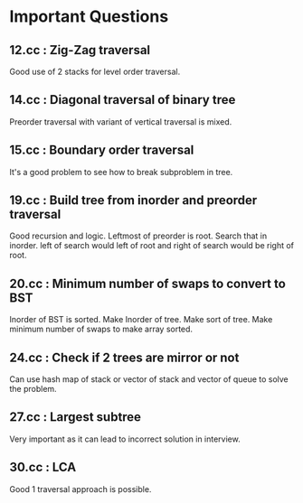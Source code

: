 # Important Questions

## 12.cc : Zig-Zag traversal

Good use of 2 stacks for level order traversal.

## 14.cc : Diagonal traversal of binary tree

Preorder traversal with variant of vertical traversal is mixed.

## 15.cc : Boundary order traversal

It's a good problem to see how to break subproblem in tree.

## 19.cc : Build tree from inorder and preorder traversal

Good recursion and logic. Leftmost of preorder is root. Search that in
inorder. left of search would left of root and right of search would be right
of root.

## 20.cc : Minimum number of swaps to convert to BST

Inorder of BST is sorted. Make Inorder of tree. Make sort of tree.
Make minimum number of swaps to make array sorted.

## 24.cc : Check if 2 trees are mirror or not

Can use hash map of stack or vector of stack and vector of queue to solve the
problem.

## 27.cc : Largest subtree

Very important as it can lead to incorrect solution in interview.

## 30.cc : LCA

Good 1 traversal approach is possible.
